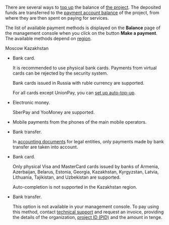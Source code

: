 There are several ways to [top up](../../service-management/payment) the balance of [the project](/en/tools-for-using-services/account/concepts/projects). The deposited funds are transferred to the [payment account balance](../balance) of the project, from where they are then spent on paying for services.

The list of available payment methods is displayed on the **Balance** page of the management console when you click on the button **Make a payment**. The available methods depend on [region](/en/tools-for-using-services/account/concepts/regions).

<tabs>
<tablist>
<tab>Moscow</tab>
<tab>Kazakhstan</tab>
</tablist>
<tabpanel>

- Bank card.

  <warn>

  It is recommended to use physical bank cards. Payments from virtual cards can be rejected by the security system.

  </warn>

  Bank cards issued in Russia with ruble currency are supported.

  For all cards except UnionPay, you can [set up auto-top-up](../../service-management/add-card#configure_auto_completion).

- Electronic money.

  SberPay and YooMoney are supported.

- Mobile payments from the phones of the main mobile operators.
- Bank transfer.

   <warn>

   In [accounting documents](../report) for legal entities, only payments made by bank transfer are taken into account.

   </warn>

</tabpanel>
<tabpanel>

- Bank card.

    Only physical Visa and MasterCard cards issued by banks of Armenia, Azerbaijan, Belarus, Estonia, Georgia, Kazakhstan, Kyrgyzstan, Latvia, Lithuania, Tajikistan, and Uzbekistan are supported.

    Auto-completion is not supported in the Kazakhstan region.

- Bank transfer.

    This option is not available in your management console. To pay using this method, contact [technical support](/en/contacts) and request an invoice, providing the details of the organization, [project ID (PID)](/en/tools-for-using-services/account/service-management/project-settings/manage#getting_project_id) and the amount in tenge.

</tabpanel>
</tabs>
